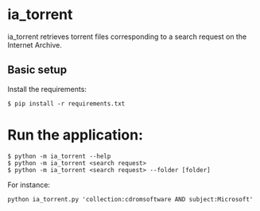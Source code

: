 # ia_torrent

ia_torrent retrieves torrent files corresponding to a search request on the Internet Archive.

## Basic setup

Install the requirements:
```
$ pip install -r requirements.txt
```

# Run the application:
```
$ python -m ia_torrent --help
$ python -m ia_torrent <search request>
$ python -m ia_torrent <search request> --folder [folder]
```
For instance:
```
python ia_torrent.py 'collection:cdromsoftware AND subject:Microsoft'
```